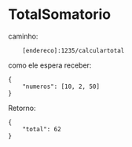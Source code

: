 # TotalSomatorio

caminho:
```
	[endereco]:1235/calculartotal
```

como ele espera receber:
```
{
	"numeros": [10, 2, 50]
}
```

Retorno:
```
{
    "total": 62
}
```
